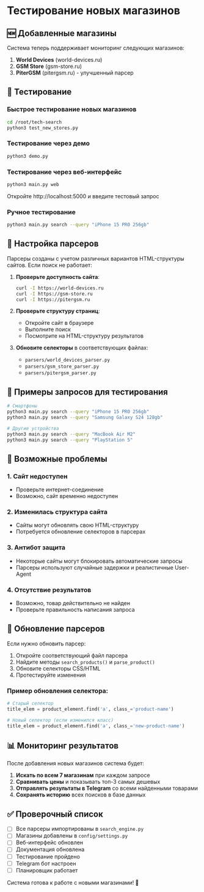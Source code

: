 # Тестирование новых магазинов

## 🆕 Добавленные магазины

Система теперь поддерживает мониторинг следующих магазинов:

1. **World Devices** (world-devices.ru)
2. **GSM Store** (gsm-store.ru) 
3. **PiterGSM** (pitergsm.ru) - улучшенный парсер

## 🧪 Тестирование

### Быстрое тестирование новых магазинов
```bash
cd /root/tech-search
python3 test_new_stores.py
```

### Тестирование через демо
```bash
python3 demo.py
```

### Тестирование через веб-интерфейс
```bash
python3 main.py web
```
Откройте http://localhost:5000 и введите тестовый запрос

### Ручное тестирование
```bash
python3 main.py search --query "iPhone 15 PRO 256gb"
```

## 🔧 Настройка парсеров

Парсеры созданы с учетом различных вариантов HTML-структуры сайтов. Если поиск не работает:

1. **Проверьте доступность сайта**:
   ```bash
   curl -I https://world-devices.ru
   curl -I https://gsm-store.ru
   curl -I https://pitergsm.ru
   ```

2. **Проверьте структуру страниц**:
   - Откройте сайт в браузере
   - Выполните поиск
   - Посмотрите на HTML-структуру результатов

3. **Обновите селекторы** в соответствующих файлах:
   - `parsers/world_devices_parser.py`
   - `parsers/gsm_store_parser.py`
   - `parsers/pitergsm_parser.py`

## 📝 Примеры запросов для тестирования

```bash
# Смартфоны
python3 main.py search --query "iPhone 15 PRO 256gb"
python3 main.py search --query "Samsung Galaxy S24 128gb"

# Другие устройства
python3 main.py search --query "MacBook Air M2"
python3 main.py search --query "PlayStation 5"
```

## 🚨 Возможные проблемы

### 1. Сайт недоступен
- Проверьте интернет-соединение
- Возможно, сайт временно недоступен

### 2. Изменилась структура сайта
- Сайты могут обновлять свою HTML-структуру
- Потребуется обновление селекторов в парсерах

### 3. Антибот защита
- Некоторые сайты могут блокировать автоматические запросы
- Парсеры используют случайные задержки и реалистичные User-Agent

### 4. Отсутствие результатов
- Возможно, товар действительно не найден
- Проверьте правильность написания запроса

## 🔄 Обновление парсеров

Если нужно обновить парсер:

1. Откройте соответствующий файл парсера
2. Найдите методы `search_products()` и `parse_product()`
3. Обновите селекторы CSS/HTML
4. Протестируйте изменения

### Пример обновления селектора:
```python
# Старый селектор
title_elem = product_element.find('a', class_='product-name')

# Новый селектор (если изменился класс)
title_elem = product_element.find('a', class_='new-product-name')
```

## 📊 Мониторинг результатов

После добавления новых магазинов система будет:

1. **Искать по всем 7 магазинам** при каждом запросе
2. **Сравнивать цены** и показывать топ-3 самых дешевых
3. **Отправлять результаты в Telegram** со всеми найденными товарами
4. **Сохранять историю** всех поисков в базе данных

## ✅ Проверочный список

- [ ] Все парсеры импортированы в `search_engine.py`
- [ ] Магазины добавлены в `config/settings.py`
- [ ] Веб-интерфейс обновлен
- [ ] Документация обновлена
- [ ] Тестирование пройдено
- [ ] Telegram бот настроен
- [ ] Планировщик работает

Система готова к работе с новыми магазинами! 🚀



